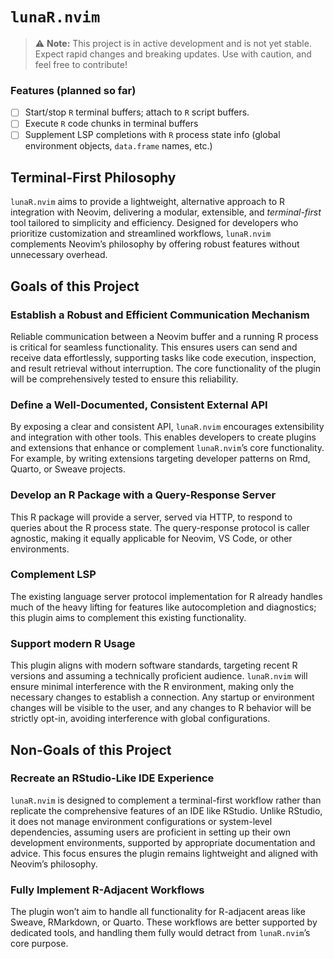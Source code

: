 # `lunaR.nvim`

> ⚠️ **Note:** This project is in active development and is not yet stable. Expect rapid changes and breaking updates.
> Use with caution, and feel free to contribute!

### Features (planned so far)
- [ ] Start/stop `R` terminal buffers; attach to `R` script buffers.
- [ ] Execute `R` code chunks in terminal buffers
- [ ] Supplement LSP completions with `R` process state info (global environment objects, `data.frame` names, etc.) 

## Terminal-First Philosophy
`lunaR.nvim` aims to provide a lightweight, alternative approach to R integration with Neovim, delivering a modular, extensible, and *terminal-first* tool tailored to simplicity and efficiency. 
Designed for developers who prioritize customization and streamlined workflows, `lunaR.nvim` complements Neovim’s philosophy by offering robust features without unnecessary overhead.

## Goals of this Project
### Establish a Robust and Efficient Communication Mechanism
Reliable communication between a Neovim buffer and a running R process is critical for seamless functionality. 
This ensures users can send and receive data effortlessly, supporting tasks like code execution, inspection, and result retrieval without interruption.
The core functionality of the plugin will be comprehensively tested to ensure this reliability.

### Define a Well-Documented, Consistent External API
By exposing a clear and consistent API, `lunaR.nvim` encourages extensibility and integration with other tools. 
This enables developers to create plugins and extensions that enhance or complement `lunaR.nvim`’s core functionality. 
For example, by writing extensions targeting developer patterns on Rmd, Quarto, or Sweave projects.

### Develop an R Package with a Query-Response Server
This R package will provide a server, served via HTTP, to respond to queries about the R process state. 
The query-response protocol is caller agnostic, making it equally applicable for Neovim, VS Code, or other environments.

### Complement LSP
The existing language server protocol implementation for R already handles much of the heavy lifting for features like autocompletion and diagnostics; this plugin aims to complement this existing functionality.

### Support modern R Usage
This plugin aligns with modern software standards, targeting recent R versions and assuming a technically proficient audience. 
`lunaR.nvim` will ensure minimal interference with the R environment, making only the necessary changes to establish a connection. 
Any startup or environment changes will be visible to the user, and any changes to R behavior will be strictly opt-in, avoiding interference with global configurations.

## Non-Goals of this Project
### Recreate an RStudio-Like IDE Experience
`lunaR.nvim` is designed to complement a terminal-first workflow rather than replicate the comprehensive features of an IDE like RStudio. 
Unlike RStudio, it does not manage environment configurations or system-level dependencies, assuming users are proficient in setting up their own development environments, supported by appropriate documentation and advice. 
This focus ensures the plugin remains lightweight and aligned with Neovim’s philosophy.

### Fully Implement R-Adjacent Workflows
The plugin won’t aim to handle all functionality for R-adjacent areas like Sweave, RMarkdown, or Quarto. These workflows are better supported by dedicated tools, and handling them fully would detract from `lunaR.nvim`’s core purpose.

